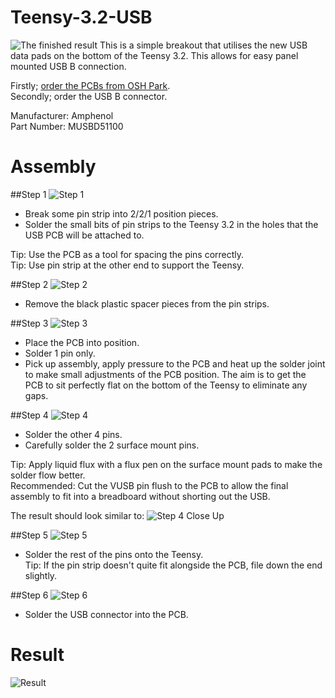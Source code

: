 # Teensy-3.2-USB
![The finished result](https://github.com/macaba/Teensy-3.2-USB/blob/master/Images/Arty.jpg)
This is a simple breakout that utilises the new USB data pads on the bottom of the Teensy 3.2.
This allows for easy panel mounted USB B connection.

Firstly; [order the PCBs from OSH Park](https://oshpark.com/projects/eDlPs3sD).  
Secondly; order the USB B connector.

Manufacturer: Amphenol  
Part Number: MUSBD51100

# Assembly

##Step 1
![Step 1](https://github.com/macaba/Teensy-3.2-USB/blob/master/Images/Step%201.jpg)
- Break some pin strip into 2/2/1 position pieces.
- Solder the small bits of pin strips to the Teensy 3.2 in the holes that the USB PCB will be attached to.

Tip: Use the PCB as a tool for spacing the pins correctly.  
Tip: Use pin strip at the other end to support the Teensy.

##Step 2
![Step 2](https://github.com/macaba/Teensy-3.2-USB/blob/master/Images/Step%202.jpg)
- Remove the black plastic spacer pieces from the pin strips.

##Step 3
![Step 3](https://github.com/macaba/Teensy-3.2-USB/blob/master/Images/Step%203.jpg)
- Place the PCB into position.
- Solder 1 pin only.
- Pick up assembly, apply pressure to the PCB and heat up the solder joint to make small adjustments of the PCB position. The aim is to get the PCB to sit perfectly flat on the bottom of the Teensy to eliminate any gaps.

##Step 4
![Step 4](https://github.com/macaba/Teensy-3.2-USB/blob/master/Images/Step%204.jpg)
- Solder the other 4 pins.
- Carefully solder the 2 surface mount pins.
 
Tip: Apply liquid flux with a flux pen on the surface mount pads to make the solder flow better.  
Recommended: Cut the VUSB pin flush to the PCB to allow the final assembly to fit into a breadboard without shorting out the USB.

The result should look similar to:
![Step 4 Close Up](https://github.com/macaba/Teensy-3.2-USB/blob/master/Images/Step%204%20Close%20Up.jpg)

##Step 5
![Step 5](https://github.com/macaba/Teensy-3.2-USB/blob/master/Images/Step%205.jpg)
- Solder the rest of the pins onto the Teensy.  
Tip: If the pin strip doesn't quite fit alongside the PCB, file down the end slightly.

##Step 6
![Step 6](https://github.com/macaba/Teensy-3.2-USB/blob/master/Images/Step%206.jpg)
- Solder the USB connector into the PCB.

# Result
![Result](https://github.com/macaba/Teensy-3.2-USB/blob/master/Images/Result.jpg)